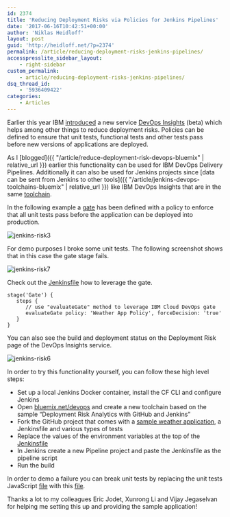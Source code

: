 ```yaml
---
id: 2374
title: 'Reducing Deployment Risks via Policies for Jenkins Pipelines'
date: '2017-06-16T10:42:51+00:00'
author: 'Niklas Heidloff'
layout: post
guid: 'http://heidloff.net/?p=2374'
permalink: /article/reducing-deployment-risks-jenkins-pipelines/
accesspresslite_sidebar_layout:
    - right-sidebar
custom_permalink:
    - article/reducing-deployment-risks-jenkins-pipelines/
dsq_thread_id:
    - '5936409422'
categories:
    - Articles
---
```


Earlier this year IBM [introduced](https://www.ibm.com/blogs/bluemix/2017/03/announcing-devops-insights-beta/) a new service [DevOps Insights](https://console.ng.bluemix.net/docs/services/DevOpsInsights/index.html#gettingstarted) (beta) which helps among other things to reduce deployment risks. Policies can be defined to ensure that unit tests, functional tests and other tests pass before new versions of applications are deployed.

As I [blogged]({{ "/article/reduce-deployment-risk-devops-bluemix" | relative_url }}) earlier this functionality can be used for IBM DevOps Delivery Pipelines. Additionally it can also be used for Jenkins projects since [data can be sent from Jenkins to other tools]({{ "/article/jenkins-devops-toolchains-bluemix" | relative_url }}) like IBM DevOps Insights that are in the same [toolchain](https://www.ibm.com/devops/method/category/tools/).

In the following example a [gate](https://console.ng.bluemix.net/docs/services/DevOpsInsights/risk_cd.html#integrating-with-continuous-delivery-pipeline) has been defined with a policy to enforce that all unit tests pass before the application can be deployed into production.

![jenkins-risk3](http://heidloff.net/wp-content/uploads/2017/06/jenkins-risk3.png)

For demo purposes I broke some unit tests. The following screenshot shows that in this case the gate stage fails.

![jenkins-risk7](http://heidloff.net/wp-content/uploads/2017/06/jenkins-risk7.png)

Check out the [Jenkinsfile](https://github.com/nheidloff/DemoDRA-1/blob/master/Jenkinsfile#L108-L113) how to leverage the gate.

```
stage('Gate') {
   steps {
      // use "evaluateGate" method to leverage IBM Cloud DevOps gate
      evaluateGate policy: 'Weather App Policy', forceDecision: 'true'
   }
}
```

You can also see the build and deployment status on the Deployment Risk page of the DevOps Insights service.

![jenkins-risk6](http://heidloff.net/wp-content/uploads/2017/06/jenkins-risk6.png)

In order to try this functionality yourself, you can follow these high level steps:

- Set up a local Jenkins Docker container, install the CF CLI and configure Jenkins
- Open [bluemix.net/devops](https://bluemix.net/devops) and create a new toolchain based on the sample “Deployment Risk Analytics with GitHub and Jenkins”
- Fork the GitHub project that comes with a [sample weather application](https://github.com/nheidloff/DemoDRA-1), a Jenkinsfile and various types of tests
- Replace the values of the environment variables at the top of the [Jenkinsfile](https://github.com/nheidloff/DemoDRA-1/blob/master/Jenkinsfile)
- In Jenkins create a new Pipeline project and paste the Jenkinsfile as the pipeline script
- Run the build

In order to demo a failure you can break unit tests by replacing the unit tests JavaScript [file](https://github.com/nheidloff/DemoDRA-1/blob/master/tests/server/apiv1.spec.js) with this [file](https://github.com/nheidloff/DemoDRA-1/blob/master/tests/server/apiv1.spec.js.fail).

Thanks a lot to my colleagues Eric Jodet, Xunrong Li and Vijay Jegaselvan for helping me setting this up and providing the sample application!